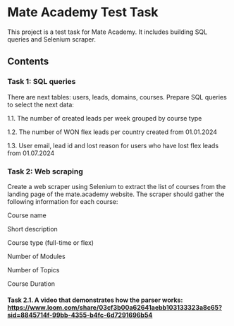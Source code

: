 # **Mate Academy Test Task**

This project is a test task for Mate Academy. It includes  building SQL queries and Selenium scraper.

## **Contents**

### Task 1: SQL queries

There are next tables: users, leads, domains, courses.
Prepare SQL queries to select the next data:

1.1. The number of created leads per week grouped by course type

1.2. The number of WON flex leads per country created from 01.01.2024

1.3. User email, lead id and lost reason for users who have lost flex leads from 01.07.2024

### Task 2: Web scraping 



Create a web scraper using Selenium to extract the list of courses from the landing page of the mate.academy website. The scraper should gather the following information for each course:

Course name

Short description

Course type (full-time or flex)

Number of Modules

Number of Topics

Course Duration

#### Task 2.1. A video that demonstrates how the parser works: https://www.loom.com/share/03cf3b00a62641aebb103133323a8c65?sid=8845714f-99bb-4355-b4fc-6d7291696b54
